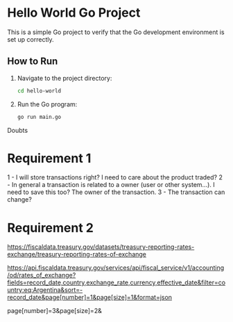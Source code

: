 # Hello World Go Project

This is a simple Go project to verify that the Go development environment is set up correctly.

## How to Run

1. Navigate to the project directory:
    ```sh
    cd hello-world
    ```

2. Run the Go program:
    ```sh
    go run main.go
    ```



Doubts


# Requirement 1

1 - I will store transactions right? I need to care about the product traded? 
2 - In general a transaction is related to a owner (user or other system...). I need to save this too? The owner of the transaction.
3 - The transaction can change? 

# Requirement 2

https://fiscaldata.treasury.gov/datasets/treasury-reporting-rates-exchange/treasury-reporting-rates-of-exchange

https://api.fiscaldata.treasury.gov/services/api/fiscal_service/v1/accounting/od/rates_of_exchange?fields=record_date,country,exchange_rate,currency,effective_date&filter=country:eq:Argentina&sort=-record_date&page[number]=1&page[size]=1&format=json

page[number]=3&page[size]=2&
